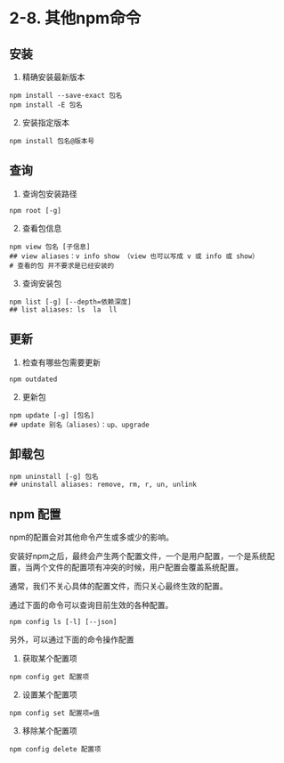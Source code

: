 # 2-8. 其他npm命令

## 安装

1. 精确安装最新版本

```shell
npm install --save-exact 包名
npm install -E 包名
```

2. 安装指定版本

```shell
npm install 包名@版本号
```

## 查询

1. 查询包安装路径

```shell
npm root [-g]
```

2. 查看包信息

```shell
npm view 包名 [子信息]
## view aliases：v info show （view 也可以写成 v 或 info 或 show）
# 查看的包 并不要求是已经安装的
```

3. 查询安装包

```shell
npm list [-g] [--depth=依赖深度]
## list aliases: ls  la  ll
```

## 更新

1. 检查有哪些包需要更新

```shell
npm outdated
```

2. 更新包

```shell
npm update [-g] [包名]
## update 别名（aliases）：up、upgrade
```

## 卸载包

```shell
npm uninstall [-g] 包名
## uninstall aliases: remove, rm, r, un, unlink
```

## npm 配置

npm的配置会对其他命令产生或多或少的影响。

安装好npm之后，最终会产生两个配置文件，一个是用户配置，一个是系统配置，当两个文件的配置项有冲突的时候，用户配置会覆盖系统配置。

通常，我们不关心具体的配置文件，而只关心最终生效的配置。

通过下面的命令可以查询目前生效的各种配置。

```shell
npm config ls [-l] [--json]
```

另外，可以通过下面的命令操作配置

1. 获取某个配置项

```shell
npm config get 配置项
```

2. 设置某个配置项

```shell
npm config set 配置项=值
```

3. 移除某个配置项

```shell
npm config delete 配置项
```